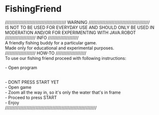 # FishingFriend
//////////////////////////////////////// WARNING ////////////////////////////////////////
<br />
IS NOT TO BE USED FOR EVERYDAY USE AND SHOULD ONLY BE USED IN MODERATION AND/OR FOR EXPERIMENTING WITH JAVA.ROBOT
<br />
//////////////////// INFO ////////////////////
<br />
A friendly fishing buddy for a particular game.
<br />
Made only for educational and experimental purposes.
<br />
//////////////////// HOW-TO ////////////////////
<br />
To use our fishing friend proceed with following instructions:
<br />
<p>- Open program</p>
<br />
- DONT PRESS START YET
<br />
- Open game
<br />
- Zoom all the way in, so it's only the water that's in frame
<br />
- Proceed to press START
<br />
- Enjoy
<br />
////////////////////////////////////////////////////////////
<br />
